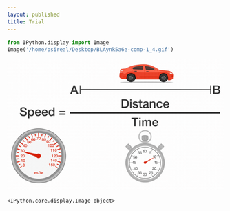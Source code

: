```yaml
---
layout: published
title: Trial
---
```



```python
from IPython.display import Image
Image('/home/psireal/Desktop/BLAynk5a6e-comp-1_4.gif')
```



![img](images/pSFqt3l24y-comp-1_3.gif)

    <IPython.core.display.Image object>


